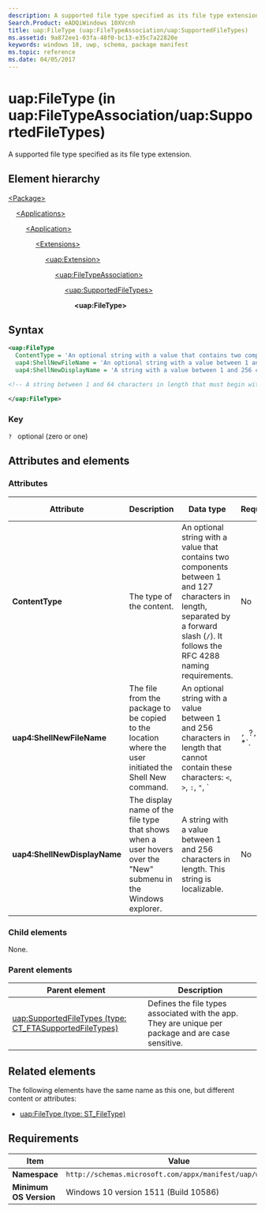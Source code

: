 ```yaml
---
description: A supported file type specified as its file type extension (in uap:FileTypeAssociation/uap:SupportedFileTypes).
Search.Product: eADQiWindows 10XVcnh
title: uap:FileType (uap:FileTypeAssociation/uap:SupportedFileTypes)
ms.assetid: 9a872ee1-03fa-48f0-bc13-e35c7a22820e
keywords: windows 10, uwp, schema, package manifest
ms.topic: reference
ms.date: 04/05/2017
---
```


# uap:FileType (in uap:FileTypeAssociation/uap:SupportedFileTypes) 

A supported file type specified as its file type extension.

## Element hierarchy

[\<Package\>](element-package.md)

&nbsp;&nbsp;&nbsp;&nbsp;[\<Applications\>](element-applications.md)

&nbsp;&nbsp;&nbsp;&nbsp; &nbsp;&nbsp;&nbsp;&nbsp;[\<Application\>](element-application.md)

&nbsp;&nbsp;&nbsp;&nbsp; &nbsp;&nbsp;&nbsp;&nbsp; &nbsp;&nbsp;&nbsp;&nbsp;[\<Extensions\>](element-extensions.md)

&nbsp;&nbsp;&nbsp;&nbsp; &nbsp;&nbsp;&nbsp;&nbsp; &nbsp;&nbsp;&nbsp;&nbsp; &nbsp;&nbsp;&nbsp;&nbsp;[\<uap:Extension\>](element-uap-extension.md)

&nbsp;&nbsp;&nbsp;&nbsp; &nbsp;&nbsp;&nbsp;&nbsp; &nbsp;&nbsp;&nbsp;&nbsp; &nbsp;&nbsp;&nbsp;&nbsp; &nbsp;&nbsp;&nbsp;&nbsp;[\<uap:FileTypeAssociation\>](element-uap-filetypeassociation.md)

&nbsp;&nbsp;&nbsp;&nbsp; &nbsp;&nbsp;&nbsp;&nbsp; &nbsp;&nbsp;&nbsp;&nbsp; &nbsp;&nbsp;&nbsp;&nbsp; &nbsp;&nbsp;&nbsp;&nbsp; &nbsp;&nbsp;&nbsp;&nbsp;[\<uap:SupportedFileTypes\>](element-uap-supportedfiletypes.md)

&nbsp;&nbsp;&nbsp;&nbsp; &nbsp;&nbsp;&nbsp;&nbsp; &nbsp;&nbsp;&nbsp;&nbsp; &nbsp;&nbsp;&nbsp;&nbsp; &nbsp;&nbsp;&nbsp;&nbsp; &nbsp;&nbsp;&nbsp;&nbsp; &nbsp;&nbsp;&nbsp;&nbsp;**\<uap:FileType\>**

## Syntax

```xml
<uap:FileType
  ContentType = 'An optional string with a value that contains two components between 1 and 127 characters in length, separated by a forward slash ("/"). It follows the RFC 4288 naming requirements.'
  uap4:ShellNewFileName = 'An optional string with a value between 1 and 256 characters in length that cannot contain these characters: <, >, :, ", |, ?, or *.'
  uap4:ShellNewDisplayName = 'A string with a value between 1 and 256 characters in length. This string is localizable.'>

<!-- A string between 1 and 64 characters in length that must begin with a period ("."), cannot have additional periods, and cannot contain these characters: <, >, :, ", /, \, |, ?, or *. -->

</uap:FileType>
```

### Key

`?`   optional (zero or one)

## Attributes and elements

### Attributes

| Attribute | Description | Data type | Required | Default value |
|-|-|-|-|-|
| **ContentType** | The type of the content. | An optional string with a value that contains two components between 1 and 127 characters in length, separated by a forward slash (`/`). It follows the RFC 4288 naming requirements. | No |  |
| **uap4:ShellNewFileName** | The file from the package to be copied to the location where the user initiated the Shell New command. | An optional string with a value between 1 and 256 characters in length that cannot contain these characters: `<`, `>`, `:`, `"`, `|`, `?`, or `*`. | No |  |
| **uap4:ShellNewDisplayName** | The display name of the file type that shows when a user hovers over the "New" submenu in the Windows explorer. | A string with a value between 1 and 256 characters in length. This string is localizable. | No |  |

### Child elements

None.

### Parent elements

| Parent element | Description |
|-|-|
| [uap:SupportedFileTypes (type: CT_FTASupportedFileTypes)](element-uap-supportedfiletypes.md) | Defines the file types associated with the app. They are unique per package and are case sensitive. |

## Related elements

The following elements have the same name as this one, but different content or attributes:

- [uap:FileType (type: ST_FileType)](element-1-uap-filetype.md)

## Requirements

| Item | Value |
|--|--|
| **Namespace** | `http://schemas.microsoft.com/appx/manifest/uap/windows10` |
| **Minimum OS Version** | Windows 10 version 1511 (Build 10586) |

